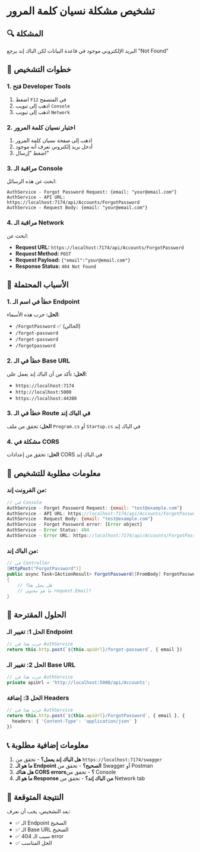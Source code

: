 # تشخيص مشكلة نسيان كلمة المرور

## 🔍 المشكلة
البريد الإلكتروني موجود في قاعدة البيانات لكن الباك إند يرجع "Not Found"

## 🧪 خطوات التشخيص

### 1. فتح Developer Tools
1. اضغط `F12` في المتصفح
2. اذهب إلى تبويب `Console`
3. اذهب إلى تبويب `Network`

### 2. اختبار نسيان كلمة المرور
1. اذهب إلى صفحة نسيان كلمة المرور
2. أدخل بريد إلكتروني تعرف أنه موجود
3. اضغط "إرسال"

### 3. مراقبة الـ Console
ابحث عن هذه الرسائل:

```
AuthService - Forgot Password Request: {email: "your@email.com"}
AuthService - API URL: https://localhost:7174/api/Accounts/ForgotPassword
AuthService - Request Body: {email: "your@email.com"}
```

### 4. مراقبة الـ Network
ابحث عن:
- **Request URL:** `https://localhost:7174/api/Accounts/ForgotPassword`
- **Request Method:** `POST`
- **Request Payload:** `{"email":"your@email.com"}`
- **Response Status:** `404 Not Found`

## 🔧 الأسباب المحتملة

### 1. خطأ في اسم الـ Endpoint
**الحل:** جرب هذه الأسماء:
- `/ForgotPassword` ✅ (الحالي)
- `/forgot-password`
- `/forget-password`
- `/forgotpassword`

### 2. خطأ في الـ Base URL
**الحل:** تأكد من أن الباك إند يعمل على:
- `https://localhost:7174`
- `http://localhost:5000`
- `https://localhost:44300`

### 3. خطأ في الـ Route في الباك إند
**الحل:** تحقق من ملف `Program.cs` أو `Startup.cs` في الباك إند

### 4. مشكلة في CORS
**الحل:** تحقق من إعدادات CORS في الباك إند

## 📝 معلومات مطلوبة للتشخيص

### من الفرونت إند:
```javascript
// في Console
AuthService - Forgot Password Request: {email: "test@example.com"}
AuthService - API URL: https://localhost:7174/api/Accounts/ForgotPassword
AuthService - Request Body: {email: "test@example.com"}
AuthService - Forgot Password error: [Error object]
AuthService - Error Status: 404
AuthService - Error URL: https://localhost:7174/api/Accounts/ForgotPassword
```

### من الباك إند:
```csharp
// في Controller
[HttpPost("ForgotPassword")]
public async Task<IActionResult> ForgotPassword([FromBody] ForgotPasswordRequest request)
{
    // هل يصل هنا؟
    // ما هو محتوى request.Email؟
}
```

## 🚀 الحلول المقترحة

### الحل 1: تغيير الـ Endpoint
```typescript
// جرب هذا في AuthService
return this.http.post(`${this.apiUrl}/forgot-password`, { email })
```

### الحل 2: تغيير الـ Base URL
```typescript
// جرب هذا في AuthService
private apiUrl = 'http://localhost:5000/api/Accounts';
```

### الحل 3: إضافة Headers
```typescript
// جرب هذا في AuthService
return this.http.post(`${this.apiUrl}/ForgotPassword`, { email }, {
  headers: { 'Content-Type': 'application/json' }
})
```

## 📞 معلومات إضافية مطلوبة

1. **هل الباك إند يعمل؟** - تحقق من `https://localhost:7174/swagger`
2. **ما هو الـ Endpoint الصحيح؟** - تحقق من Swagger أو Postman
3. **هل هناك CORS errors؟** - تحقق من Console
4. **ما هو الـ Response من الباك إند؟** - تحقق من Network tab

## 🎯 النتيجة المتوقعة

بعد التشخيص، يجب أن نعرف:
- ✅ الـ Endpoint الصحيح
- ✅ الـ Base URL الصحيح
- ✅ سبب الـ 404 error
- ✅ الحل المناسب 
